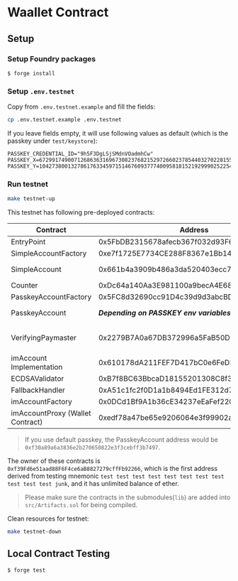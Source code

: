 # Waallet Contract

## Setup

### Setup Foundry packages

```
$ forge install
```

### Setup `.env.testnet`

Copy from `.env.testnet.example` and fill the fields:

```bash
cp .env.testnet.example .env.testnet
```

If you leave fields empty, it will use following values as default (which is the passkey under `test/keystore`):

```env
PASSKEY_CREDENTIAL_ID="9h5F3DgLSjSMdnVOadmhCw"
PASSKEY_X=67299174900712686363169673082376821529726602378544032702281553676098545184711
PASSKEY_Y=104273800132786176334597151467609377740095818152192999025225464410568038480397
```

### Run testnet

```bash
make testnet-up
```

This testnet has following pre-deployed contracts:

| Contract                         | Address                                    | Note                          |
| -------------------------------- | ------------------------------------------ | ----------------------------- |
| EntryPoint                       | 0x5FbDB2315678afecb367f032d93F642f64180aa3 |                               |
| SimpleAccountFactory             | 0xe7f1725E7734CE288F8367e1Bb143E90bb3F0512 |                               |
| SimpleAccount                    | 0x661b4a3909b486a3da520403ecc78f7a7b683c63 | Balance: 100 ether            |
| Counter                          | 0xDc64a140Aa3E981100a9becA4E685f962f0cF6C9 |                               |
| PasskeyAccountFactory            | 0x5FC8d32690cc91D4c39d9d3abcBD16989F875707 |                               |
| PasskeyAccount                   | **_Depending on PASSKEY env variables_**   | Balance: 100 ether            |
| VerifyingPaymaster               | 0x2279B7A0a67DB372996a5FaB50D91eAA73d2eBe6 | EntryPoint deposit: 100 ether |
| imAccount Implementation         | 0x610178dA211FEF7D417bC0e6FeD39F05609AD788 |                               |
| ECDSAValidator                   | 0xB7f8BC63BbcaD18155201308C8f3540b07f84F5e |                               |
| FallbackHandler                  | 0xA51c1fc2f0D1a1b8494Ed1FE312d7C3a78Ed91C0 |                               |
| imAccountFactory                 | 0x0DCd1Bf9A1b36cE34237eEaFef220932846BCD82 |                               |
| imAccountProxy (Wallet Contract) | 0xedf78a47be65e9206064e3f99902a969ff58ee93 | Balance: 100 ether            |

> If you use default passkey, the PasskeyAccount address would be `0xf30a89a6a3836e2b270650822e3f3cebff3b7497`.

The owner of these contracts is `0xf39Fd6e51aad88F6F4ce6aB8827279cffFb92266`, which is the first address derived from testing mnemonic `test test test test test test test test test test test junk`, and it has unlimited balance of ether.

> Please make sure the contracts in the submodules(`lib`) are added into `src/Artifacts.sol` for being compiled.

Clean resources for testnet:

```bash
make testnet-down
```

## Local Contract Testing

```
$ forge test
```